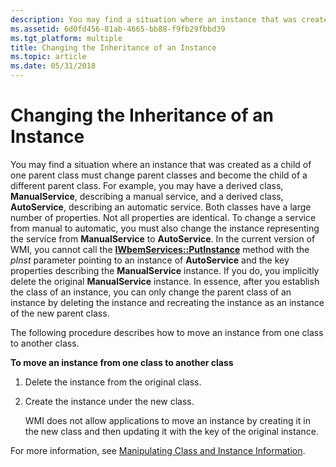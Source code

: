 ```yaml
---
description: You may find a situation where an instance that was created as a child of one parent class must change parent classes and become the child of a different parent class.
ms.assetid: 6d0fd456-81ab-4665-bb88-f9fb29fbbd39
ms.tgt_platform: multiple
title: Changing the Inheritance of an Instance
ms.topic: article
ms.date: 05/31/2018
---
```


# Changing the Inheritance of an Instance

You may find a situation where an instance that was created as a child of one parent class must change parent classes and become the child of a different parent class. For example, you may have a derived class, **ManualService**, describing a manual service, and a derived class, **AutoService**, describing an automatic service. Both classes have a large number of properties. Not all properties are identical. To change a service from manual to automatic, you must also change the instance representing the service from **ManualService** to **AutoService**. In the current version of WMI, you cannot call the [**IWbemServices::PutInstance**](/windows/desktop/api/WbemCli/nf-wbemcli-iwbemservices-putinstance) method with the *pInst* parameter pointing to an instance of **AutoService** and the key properties describing the **ManualService** instance. If you do, you implicitly delete the original **ManualService** instance. In essence, after you establish the class of an instance, you can only change the parent class of an instance by deleting the instance and recreating the instance as an instance of the new parent class.

The following procedure describes how to move an instance from one class to another class.

**To move an instance from one class to another class**

1.  Delete the instance from the original class.
2.  Create the instance under the new class.

    WMI does not allow applications to move an instance by creating it in the new class and then updating it with the key of the original instance.

For more information, see [Manipulating Class and Instance Information](manipulating-class-and-instance-information.md).

 

 



